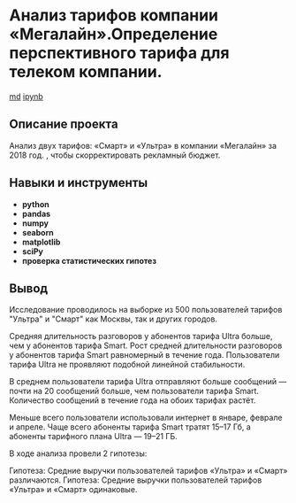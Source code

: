 # Анализ тарифов компании «Мегалайн».Определение перспективного тарифа для телеком компании.

[md](https://github.com/aq2003/Portfolio/blob/main/Analyzing%20Texts/P13_Portfolio.md)    [ipynb](https://github.com/aq2003/Portfolio/blob/main/Analyzing%20Texts/P13_Portfolio.ipynb)

## Описание проекта

Анализ двух тарифов: «Смарт» и «Ультра» в компании «Мегалайн» за 2018 год. , чтобы скорректировать рекламный бюджет.


## Навыки и инструменты

- **python**
- **pandas**
- **numpy**
- **seaborn**
- **matplotlib**
- **sciPy**
- **проверка статистических гипотез**



## Вывод

Исследование проводилось на выборке из 500 пользователей тарифов "Ультра" и "Смарт" как Москвы, так и других городов.

Средняя длительность разговоров у абонентов тарифа Ultra больше, чем у абонентов тарифа Smart. Рост средней длительности разговоров у абонентов тарифа Smart равномерный в течение года. Пользователи тарифа Ultra не проявляют подобной линейной стабильности.

В среднем пользователи тарифа Ultra отправляют больше сообщений — почти на 20 сообщений больше, чем пользователи тарифа Smart. Количество сообщений в течение года на обоих тарифах растёт.

Меньше всего пользователи использовали интернет в январе, феврале и апреле. Чаще всего абоненты тарифа Smart тратят 15–17 Гб, а абоненты тарифного плана Ultra — 19–21 ГБ.

В ходе анализа провели 2 гипотезы:

Гипотеза: Средние выручки пользователей тарифов «Ультра» и «Смарт» различаются.
Гипотеза: Средние выручки пользователей тарифов «Ультра» и «Смарт» одинаковые.